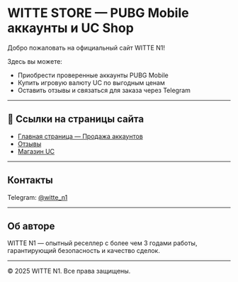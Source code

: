 # WITTE STORE — PUBG Mobile аккаунты и UC Shop

Добро пожаловать на официальный сайт WITTE N1!

Здесь вы можете:

- Приобрести проверенные аккаунты PUBG Mobile
- Купить игровую валюту UC по выгодным ценам
- Оставить отзывы и связаться для заказа через Telegram

---

## 📌 Ссылки на страницы сайта

- [Главная страница — Продажа аккаунтов](https://witte12.github.io/Witte-/index.html)
- [Отзывы](https://witte12.github.io/Witte-/reviews.html)
- [Магазин UC](https://witte12.github.io/Witte-/ucshop.html)

---

## Контакты

Telegram: [@witte_n1](https://t.me/witte_reseller)

---

## Об авторе

WITTE N1 — опытный реселлер с более чем 3 годами работы, гарантирующий безопасность и качество сделок.

---

© 2025 WITTE N1. Все права защищены.
